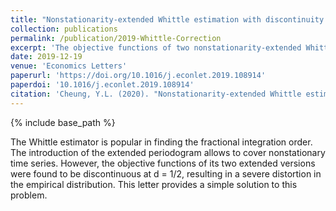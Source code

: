 ```yaml
---
title: "Nonstationarity-extended Whittle estimation with discontinuity: A correction"
collection: publications
permalink: /publication/2019-Whittle-Correction
excerpt: 'The objective functions of two nonstationarity-extended Whittle estimators are found to be discontinuous. This letter provides a simple solution to the problem.'
date: 2019-12-19
venue: 'Economics Letters'
paperurl: 'https://doi.org/10.1016/j.econlet.2019.108914'
paperdoi: '10.1016/j.econlet.2019.108914'
citation: 'Cheung, Y.L. (2020). "Nonstationarity-extended Whittle estimation with discontinuity: A correction" <i>Economics Letters</i>, 187.'
---
```

{% include base_path %}

The Whittle estimator is popular in finding the fractional integration order. The introduction of the extended periodogram allows to cover nonstationary time series. However, the objective functions of its two extended versions were found to be discontinuous at d = 1/2, resulting in a severe distortion in the empirical distribution. This letter provides a simple solution to this problem.
